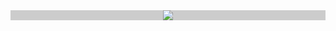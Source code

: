 <div align="center" style="background:#ccc" width="100%" height="100%">
  <img src="https://user-images.githubusercontent.com/28684401/232891697-fd86900d-6ccb-45cd-82d0-4712e844c1bf.png" />
</div>

